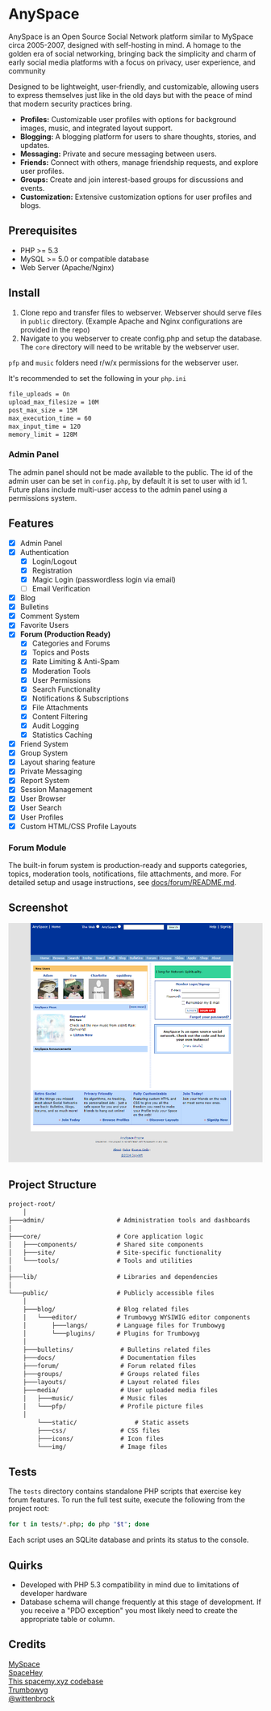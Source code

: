# AnySpace 
AnySpace is an Open Source Social Network platform similar to MySpace circa 2005-2007, designed with self-hosting in mind. A homage to the golden era of social networking, bringing back the simplicity and charm of early social media platforms with a focus on privacy, user experience, and community 

Designed to be lightweight, user-friendly, and customizable, allowing users to express themselves just like in the old days but with the peace of mind that modern security practices bring.

- **Profiles:** Customizable user profiles with options for background images, music, and integrated layout support.
- **Blogging:** A blogging platform for users to share thoughts, stories, and updates.
- **Messaging:** Private and secure messaging between users.
- **Friends:** Connect with others, manage friendship requests, and explore user profiles.
- **Groups:** Create and join interest-based groups for discussions and events.
- **Customization:** Extensive customization options for user profiles and blogs.

## Prerequisites
- PHP >= 5.3
- MySQL >= 5.0 or compatible database
- Web Server (Apache/Nginx)

## Install

1. Clone repo and transfer files to webserver. Webserver should serve files in `public` directory. (Example Apache and Nginx configurations are provided in the repo)
2. Navigate to you webserver to create config.php and setup the database. The `core` directory will need to be writable by the webserver user.

`pfp` and `music` folders need r/w/x permissions for the webserver user. 

It's recommended to set the following in your `php.ini`

```
file_uploads = On
upload_max_filesize = 10M
post_max_size = 15M
max_execution_time = 60
max_input_time = 120
memory_limit = 128M
```

### Admin Panel
The admin panel should not be made available to the public. The id of the admin user can be set in `config.php`, by
default it is set to user with id 1. Future plans include multi-user access to the admin panel using a permissions
system.  

## Features

- [x] Admin Panel
- [x] Authentication
  - [x] Login/Logout
  - [x] Registration
  - [x] Magic Login (passwordless login via email)
  - [ ] Email Verification
- [x] Blog
- [x] Bulletins
- [x] Comment System
- [x] Favorite Users
- [x] **Forum (Production Ready)**
  - [x] Categories and Forums
  - [x] Topics and Posts
  - [x] Rate Limiting & Anti-Spam
  - [x] Moderation Tools
  - [x] User Permissions
  - [x] Search Functionality
  - [x] Notifications & Subscriptions
  - [x] File Attachments
  - [x] Content Filtering
  - [x] Audit Logging
  - [x] Statistics Caching
- [x] Friend System
- [x] Group System
- [x] Layout sharing feature
- [x] Private Messaging
- [x] Report System
- [x] Session Management
- [x] User Browser
- [x] User Search
- [x] User Profiles
- [x] Custom HTML/CSS Profile Layouts

### Forum Module

The built-in forum system is production-ready and supports categories, topics, moderation tools, notifications, file attachments, and more. For detailed setup and usage instructions, see [docs/forum/README.md](docs/forum/README.md).

## Screenshot

![screenshot](public/docs/screenshot.png)

## Project Structure

```
project-root/
    │
├───admin/                    # Administration tools and dashboards
│
├───core/                     # Core application logic
│   ├───components/           # Shared site components
│   ├───site/                 # Site-specific functionality
│   └───tools/                # Tools and utilities
│
├───lib/                      # Libraries and dependencies
│
└───public/                   # Publicly accessible files
    │
    ├───blog/                 # Blog related files
    │   └───editor/           # Trumbowyg WYSIWIG editor components
    │       ├───langs/        # Language files for Trumbowyg
    │       └───plugins/      # Plugins for Trumbowyg 
    │
    ├───bulletins/             # Bulletins related files
    ├───docs/                  # Documentation files
    ├───forum/                 # Forum related files
    ├───groups/                # Groups related files
    ├───layouts/               # Layout related files
    ├───media/                 # User uploaded media files
    │   ├───music/             # Music files
    │   └───pfp/               # Profile picture files
    │
        └───static/                # Static assets
        ├───css/               # CSS files
        ├───icons/             # Icon files
        └───img/               # Image files

```

## Tests

The `tests` directory contains standalone PHP scripts that exercise key forum
features. To run the full test suite, execute the following from the project
root:

```bash
for t in tests/*.php; do php "$t"; done
```

Each script uses an SQLite database and prints its status to the console.

## Quirks
- Developed with PHP 5.3 compatibility in mind due to limitations of developer hardware
- Database schema will change frequently at this stage of development. If you receive a "PDO exception" you most likely need to create the appropriate  table or column.

## Credits

[MySpace](myspace.com) <br>
[SpaceHey](spacehey.com) <br>
[This spacemy.xyz codebase](https://github.com/Ahe4d/spacemy.xyz) <br>
[Trumbowyg](https://github.com/Alex-D/Trumbowyg)<br>
[@wittenbrock](https://github.com/wittenbrock/toms-myspace-page) 